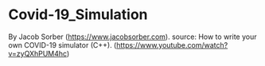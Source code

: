 # Covid-19_Simulation
By Jacob Sorber (https://www.jacobsorber.com). source: How to write your own COVID-19 simulator (C++). (https://www.youtube.com/watch?v=zyQXhPUM4hc)
